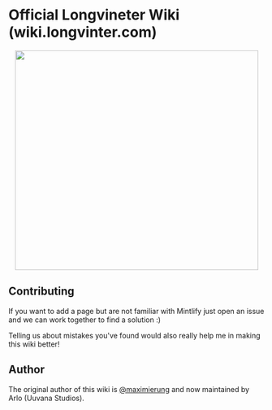 # Official Longvineter Wiki (wiki.longvinter.com)

<div align="center">
<img src="https://i.imgur.com/ISsjiNJ.png" 
     width="479" 
     height="432" />
</div>

## Contributing

If you want to add a page but are not familiar with Mintlify just open an issue and we can work together to find a solution :)

Telling us about mistakes you've found would also really help me in making this wiki better!

## Author

The original author of this wiki is [@maximierung](https://github.com/maximierung) and now maintained by Arlo (Uuvana Studios).

